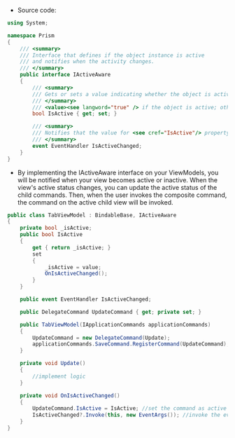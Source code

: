 - Source code:
```csharp
using System;

namespace Prism
{
    /// <summary>
    /// Interface that defines if the object instance is active
    /// and notifies when the activity changes.
    /// </summary>
    public interface IActiveAware
    {
        /// <summary>
        /// Gets or sets a value indicating whether the object is active.
        /// </summary>
        /// <value><see langword="true" /> if the object is active; otherwise <see langword="false" />.</value>
        bool IsActive { get; set; }

        /// <summary>
        /// Notifies that the value for <see cref="IsActive"/> property has changed.
        /// </summary>
        event EventHandler IsActiveChanged;
    }
}

```
- By implementing the IActiveAware interface on your ViewModels, you will be notified when your view becomes active or inactive. When the view's active status changes, you can update the active status of the child commands. Then, when the user invokes the composite command, the command on the active child view will be invoked.
```csharp
public class TabViewModel : BindableBase, IActiveAware
{
	private bool _isActive;
	public bool IsActive
	{
		get { return _isActive; }
		set
		{
			_isActive = value;
			OnIsActiveChanged();
		}
	}

	public event EventHandler IsActiveChanged;

	public DelegateCommand UpdateCommand { get; private set; }

	public TabViewModel(IApplicationCommands applicationCommands)
	{
		UpdateCommand = new DelegateCommand(Update);
		applicationCommands.SaveCommand.RegisterCommand(UpdateCommand);
	}

	private void Update()
	{
		//implement logic
	}

	private void OnIsActiveChanged()
	{
		UpdateCommand.IsActive = IsActive; //set the command as active
		IsActiveChanged?.Invoke(this, new EventArgs()); //invoke the event for all listeners
	}
}
```